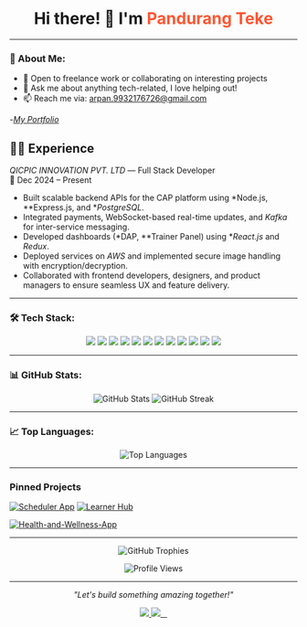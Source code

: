 <h1 align="center">
  Hi there! 👋 I'm <span style="color:#FF5733;">Pandurang Teke</span> 
</h1>



---
### 🚀 About Me:
- 💼 Open to freelance work or collaborating on interesting projects
- 💬 Ask me about anything tech-related, I love helping out!
- 📫 Reach me via: [arpan.9932176726@gmail.com](mailto:arpan.9932176726@gmail.com)
  
-[*My Portfolio*]() 


## 🧑‍💻 Experience

*QICPIC INNOVATION PVT. LTD* — Full Stack Developer  
📅 Dec 2024 – Present

- Built scalable backend APIs for the CAP platform using *Node.js, **Express.js, and **PostgreSQL*.
- Integrated payments, WebSocket-based real-time updates, and *Kafka* for inter-service messaging.
- Developed dashboards (*DAP, **Trainer Panel) using **React.js* and *Redux*.
- Deployed services on *AWS* and implemented secure image handling with encryption/decryption.
- Collaborated with frontend developers, designers, and product managers to ensure seamless UX and feature delivery.
---
### 🛠 Tech Stack:

<p align="center">
  <img src="https://img.shields.io/badge/-HTML5-E34F26?logo=html5&logoColor=white&style=flat-square" />
  <img src="https://img.shields.io/badge/-CSS3-1572B6?logo=css3&logoColor=white&style=flat-square" />
  <img src="https://img.shields.io/badge/-JavaScript-F7DF1E?logo=javascript&logoColor=black&style=flat-square" />
  <img src="https://img.shields.io/badge/-React-61DAFB?logo=react&logoColor=black&style=flat-square" />
  <img src="https://img.shields.io/badge/-Python-3776AB?logo=python&logoColor=white&style=flat-square" />
  <img src="https://img.shields.io/badge/-Django-092E20?logo=django&logoColor=white&style=flat-square" />
  <img src="https://img.shields.io/badge/-SQL-4479A1?logo=mysql&logoColor=white&style=flat-square" />
  <img src="https://img.shields.io/badge/-MongoDB-47A248?logo=mongodb&logoColor=white&style=flat-square" />
  <img src="https://img.shields.io/badge/-PostgreSQL-4169E1?logo=postgresql&logoColor=white&style=flat-square" />
  <img src="https://img.shields.io/badge/-Java-E34F26?logo=java&logoColor=white&style=flat-square" />
  <img src="https://img.shields.io/badge/-C-00599C?logo=c&logoColor=white&style=flat-square" />
  <img src="https://img.shields.io/badge/-REST%20API-25A0E0?logo=api&logoColor=white&style=flat-square" />
</p>


---

### 📊 GitHub Stats:
<p align="center">
  <img src="https://github-readme-stats.vercel.app/api?username=Arpan-creator&show_icons=true&theme=radical" alt="GitHub Stats" />
  <img src="https://streak-stats.demolab.com?user=Arpan-creator&theme=radical" alt="GitHub Streak" />
</p>

---
### 📈 Top Languages:
<p align="center">
  <img src="https://github-readme-stats.vercel.app/api/top-langs/?username=Arpan-creator&layout=compact&theme=radical" alt="Top Languages" />
</p>

---
### Pinned Projects

[![Scheduler App](https://github-readme-stats.vercel.app/api/pin/?username=Arpan-creator&repo=Equality-Experts_024&theme=light&show_owner=true&v=1)](https://github.com/Arpan-creator/Equality-Experts_024)
[![Learner Hub](https://github-readme-stats.vercel.app/api/pin/?username=Arpan-creator&repo=IBM-Innovators_045-&theme=light&show_owner=true&v=1)](https://github.com/Arpan-creator/IBM-Innovators_045-)

[![Health-and-Wellness-App](https://github-readme-stats.vercel.app/api/pin/?username=sagarrathod7568&repo=Health-and-Wellness-App&theme=light&show_owner=true&v=1)](https://github.com/sagarrathod7568/Health-and-Wellness-App)


---
<!-- GitHub Trophies -->
<p align="center">
  <img src="https://github-profile-trophy.vercel.app/?username=Arpan-creator&theme=monokai&row=2&column=3" alt="GitHub Trophies" />
</p>

<!-- Total Viewers Count -->
<p align="center">
  <img src="https://komarev.com/ghpvc/?username=Arpan-creator&label=Profile%20Views&color=blue&style=flat" alt="Profile Views" />
</p>

---
<p align="center">
  <i>"Let's build something amazing together!"</i>
</p>

<p align="center">
  <a href="https://www.linkedin.com/in/arpan-kundu-ak7691/">
    <img src="https://img.shields.io/badge/-LinkedIn-0077B5?logo=LinkedIn&logoColor=white&style=for-the-badge" />
  </a>
  <a href="https://twitter.com/ArpanKundu91">
    <img src="https://img.shields.io/badge/-Twitter-1DA1F2?logo=Twitter&logoColor=white&style=for-the-badge" />
  </a>
</p>
